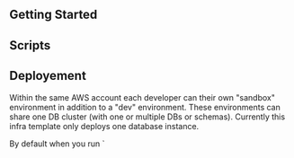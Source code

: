 

## Getting Started




## Scripts

## Deployement

Within the same AWS account each developer can their own "sandbox" environment in addition to a "dev" environment. These environments can share one DB cluster (with one or multiple DBs or schemas). Currently this infra template only deploys one database instance. 

By default when you run `


